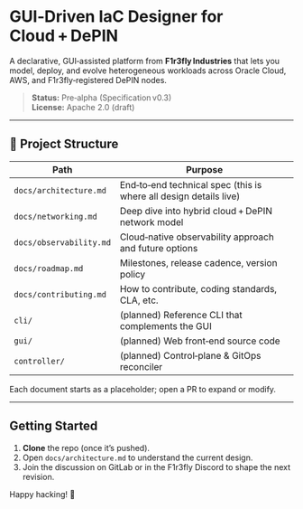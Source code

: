 # GUI‑Driven IaC Designer for Cloud + DePIN

A declarative, GUI‑assisted platform from **F1r3fly Industries** that lets you model, deploy, and evolve heterogeneous workloads across Oracle Cloud, AWS, and F1r3fly‑registered DePIN nodes.

> **Status:** Pre‑alpha (Specification v0.3)  
> **License:** Apache 2.0 (draft)

---

## 📂 Project Structure
| Path | Purpose |
|------|---------|
| `docs/architecture.md` | End‑to‑end technical spec (this is where all design details live) |
| `docs/networking.md` | Deep dive into hybrid cloud + DePIN network model |
| `docs/observability.md` | Cloud‑native observability approach and future options |
| `docs/roadmap.md` | Milestones, release cadence, version policy |
| `docs/contributing.md` | How to contribute, coding standards, CLA, etc. |
| `cli/` | (planned) Reference CLI that complements the GUI |
| `gui/` | (planned) Web front‑end source code |
| `controller/` | (planned) Control‑plane & GitOps reconciler |

Each document starts as a placeholder; open a PR to expand or modify.

---

## Getting Started
1. **Clone** the repo (once it’s pushed).  
2. Open `docs/architecture.md` to understand the current design.  
3. Join the discussion on GitLab or in the F1r3fly Discord to shape the next revision.

Happy hacking! 🚀
